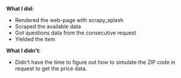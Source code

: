 **What I did:**
- Rendered the web-page with scrapy_splash
- Scraped the available data
- Got questions data from the consecutive request
- Yielded the item

**What I didn't:**
- Didn't have the time to figure out how to simulate the ZIP code in request to get the price data.